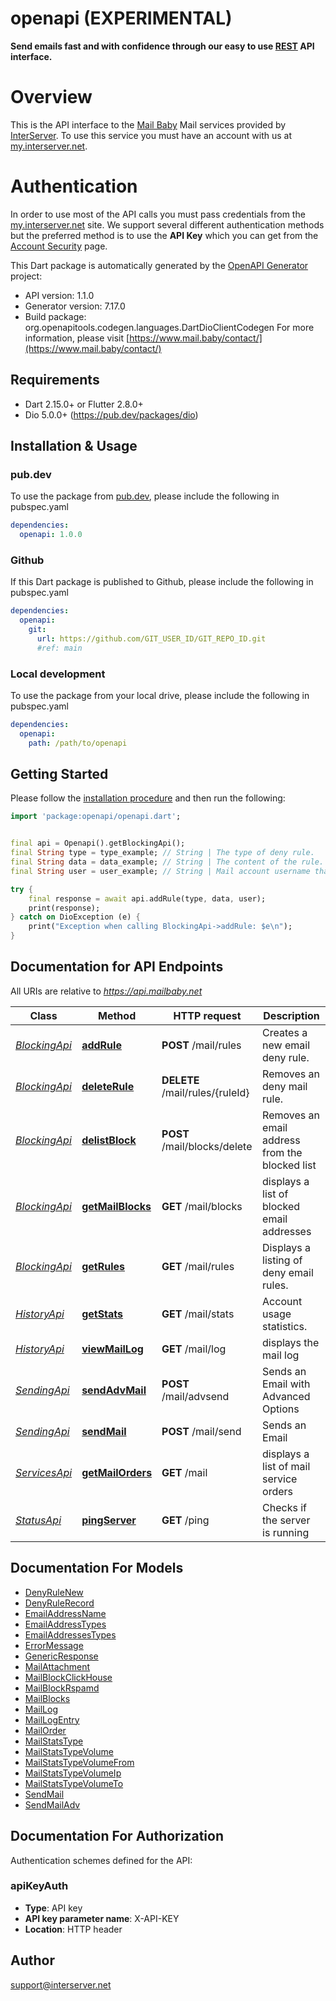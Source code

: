 # openapi (EXPERIMENTAL)
**Send emails fast and with confidence through our easy to use [REST](https://en.wikipedia.org/wiki/Representational_state_transfer) API interface.**
# Overview
This is the API interface to the [Mail Baby](https//mail.baby/) Mail services provided by [InterServer](https://www.interserver.net). To use this service you must have an account with us at [my.interserver.net](https://my.interserver.net).
# Authentication
In order to use most of the API calls you must pass credentials from the [my.interserver.net](https://my.interserver.net/) site.
We support several different authentication methods but the preferred method is to use the **API Key** which you can get from the [Account Security](https://my.interserver.net/account_security) page.


This Dart package is automatically generated by the [OpenAPI Generator](https://openapi-generator.tech) project:

- API version: 1.1.0
- Generator version: 7.17.0
- Build package: org.openapitools.codegen.languages.DartDioClientCodegen
For more information, please visit [https://www.mail.baby/contact/](https://www.mail.baby/contact/)

## Requirements

* Dart 2.15.0+ or Flutter 2.8.0+
* Dio 5.0.0+ (https://pub.dev/packages/dio)

## Installation & Usage

### pub.dev
To use the package from [pub.dev](https://pub.dev), please include the following in pubspec.yaml
```yaml
dependencies:
  openapi: 1.0.0
```

### Github
If this Dart package is published to Github, please include the following in pubspec.yaml
```yaml
dependencies:
  openapi:
    git:
      url: https://github.com/GIT_USER_ID/GIT_REPO_ID.git
      #ref: main
```

### Local development
To use the package from your local drive, please include the following in pubspec.yaml
```yaml
dependencies:
  openapi:
    path: /path/to/openapi
```

## Getting Started

Please follow the [installation procedure](#installation--usage) and then run the following:

```dart
import 'package:openapi/openapi.dart';


final api = Openapi().getBlockingApi();
final String type = type_example; // String | The type of deny rule.
final String data = data_example; // String | The content of the rule.  If a domain type rule then an example would be google.com. For a begins with type an example would be msgid-.  For the email typer an example would be user@server.com.
final String user = user_example; // String | Mail account username that will be tied to this rule.  If not specified the first active mail order will be used.

try {
    final response = await api.addRule(type, data, user);
    print(response);
} catch on DioException (e) {
    print("Exception when calling BlockingApi->addRule: $e\n");
}

```

## Documentation for API Endpoints

All URIs are relative to *https://api.mailbaby.net*

Class | Method | HTTP request | Description
------------ | ------------- | ------------- | -------------
[*BlockingApi*](doc/BlockingApi.md) | [**addRule**](doc/BlockingApi.md#addrule) | **POST** /mail/rules | Creates a new email deny rule.
[*BlockingApi*](doc/BlockingApi.md) | [**deleteRule**](doc/BlockingApi.md#deleterule) | **DELETE** /mail/rules/{ruleId} | Removes an deny mail rule.
[*BlockingApi*](doc/BlockingApi.md) | [**delistBlock**](doc/BlockingApi.md#delistblock) | **POST** /mail/blocks/delete | Removes an email address from the blocked list
[*BlockingApi*](doc/BlockingApi.md) | [**getMailBlocks**](doc/BlockingApi.md#getmailblocks) | **GET** /mail/blocks | displays a list of blocked email addresses
[*BlockingApi*](doc/BlockingApi.md) | [**getRules**](doc/BlockingApi.md#getrules) | **GET** /mail/rules | Displays a listing of deny email rules.
[*HistoryApi*](doc/HistoryApi.md) | [**getStats**](doc/HistoryApi.md#getstats) | **GET** /mail/stats | Account usage statistics.
[*HistoryApi*](doc/HistoryApi.md) | [**viewMailLog**](doc/HistoryApi.md#viewmaillog) | **GET** /mail/log | displays the mail log
[*SendingApi*](doc/SendingApi.md) | [**sendAdvMail**](doc/SendingApi.md#sendadvmail) | **POST** /mail/advsend | Sends an Email with Advanced Options
[*SendingApi*](doc/SendingApi.md) | [**sendMail**](doc/SendingApi.md#sendmail) | **POST** /mail/send | Sends an Email
[*ServicesApi*](doc/ServicesApi.md) | [**getMailOrders**](doc/ServicesApi.md#getmailorders) | **GET** /mail | displays a list of mail service orders
[*StatusApi*](doc/StatusApi.md) | [**pingServer**](doc/StatusApi.md#pingserver) | **GET** /ping | Checks if the server is running


## Documentation For Models

 - [DenyRuleNew](doc/DenyRuleNew.md)
 - [DenyRuleRecord](doc/DenyRuleRecord.md)
 - [EmailAddressName](doc/EmailAddressName.md)
 - [EmailAddressTypes](doc/EmailAddressTypes.md)
 - [EmailAddressesTypes](doc/EmailAddressesTypes.md)
 - [ErrorMessage](doc/ErrorMessage.md)
 - [GenericResponse](doc/GenericResponse.md)
 - [MailAttachment](doc/MailAttachment.md)
 - [MailBlockClickHouse](doc/MailBlockClickHouse.md)
 - [MailBlockRspamd](doc/MailBlockRspamd.md)
 - [MailBlocks](doc/MailBlocks.md)
 - [MailLog](doc/MailLog.md)
 - [MailLogEntry](doc/MailLogEntry.md)
 - [MailOrder](doc/MailOrder.md)
 - [MailStatsType](doc/MailStatsType.md)
 - [MailStatsTypeVolume](doc/MailStatsTypeVolume.md)
 - [MailStatsTypeVolumeFrom](doc/MailStatsTypeVolumeFrom.md)
 - [MailStatsTypeVolumeIp](doc/MailStatsTypeVolumeIp.md)
 - [MailStatsTypeVolumeTo](doc/MailStatsTypeVolumeTo.md)
 - [SendMail](doc/SendMail.md)
 - [SendMailAdv](doc/SendMailAdv.md)


## Documentation For Authorization


Authentication schemes defined for the API:
### apiKeyAuth

- **Type**: API key
- **API key parameter name**: X-API-KEY
- **Location**: HTTP header


## Author

support@interserver.net

